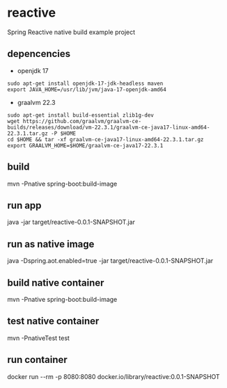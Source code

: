 # reactive
Spring Reactive native build example project

## depencencies
- openjdk 17 
```
sudo apt-get install openjdk-17-jdk-headless maven
export JAVA_HOME=/usr/lib/jvm/java-17-openjdk-amd64
```
- graalvm 22.3
```
sudo apt-get install build-essential zlib1g-dev
wget https://github.com/graalvm/graalvm-ce-builds/releases/download/vm-22.3.1/graalvm-ce-java17-linux-amd64-22.3.1.tar.gz -P $HOME
cd $HOME && tar -xf graalvm-ce-java17-linux-amd64-22.3.1.tar.gz
export GRAALVM_HOME=$HOME/graalvm-ce-java17-22.3.1
```

## build
mvn -Pnative spring-boot:build-image

## run app
java -jar target/reactive-0.0.1-SNAPSHOT.jar

## run as native image
java -Dspring.aot.enabled=true -jar target/reactive-0.0.1-SNAPSHOT.jar

## build native container
mvn -Pnative spring-boot:build-image

## test native container
mvn -PnativeTest test

## run container
docker run --rm -p 8080:8080 docker.io/library/reactive:0.0.1-SNAPSHOT
